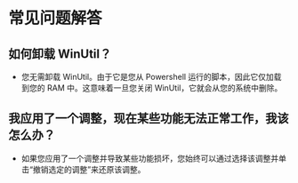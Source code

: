 # 常见问题解答

## 如何卸载 WinUtil？
* 您无需卸载 WinUtil。由于它是您从 Powershell 运行的脚本，因此它仅加载到您的 RAM 中。这意味着一旦您关闭 WinUtil，它就会从您的系统中删除。

## 我应用了一个调整，现在某些功能无法正常工作，我该怎么办？
* 如果您应用了一个调整并导致某些功能损坏，您始终可以通过选择该调整并单击“撤销选定的调整”来还原该调整。

